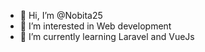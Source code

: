 - 👋 Hi, I’m @Nobita25
- 👀 I’m interested in Web development
- 🌱 I’m currently learning Laravel and VueJs

<!---
Nobita25/Nobita25 is a ✨ special ✨ repository because its `README.md` (this file) appears on your GitHub profile.
You can click the Preview link to take a look at your changes.
--->
